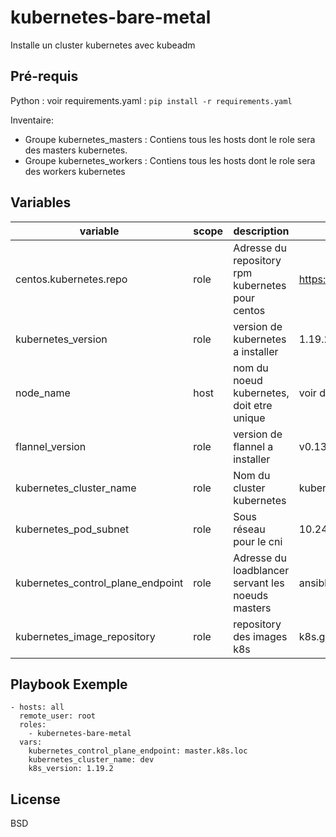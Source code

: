 kubernetes-bare-metal
=========

Installe un cluster kubernetes avec kubeadm

Pré-requis
------------

Python : voir requirements.yaml : `pip install -r requirements.yaml`

Inventaire:

  * Groupe kubernetes_masters : Contiens tous les hosts dont le role sera des masters kubernetes.
  * Groupe kubernetes_workers : Contiens tous les hosts dont le role sera des workers kubernetes


Variables
--------------

| variable | scope | description | defaut |
| --- | --- | --- | --- |
| centos.kubernetes.repo | role | Adresse du repository rpm kubernetes pour centos | https://packages.cloud.google.com/yum/repos/ |
| kubernetes_version | role | version de kubernetes a installer | 1.19.2 |
| node_name | host | nom du noeud kubernetes, doit etre unique | voir documentation kubeadm |
| flannel_version | role | version de flannel a installer | v0.13.0 |
| kubernetes_cluster_name | role | Nom du cluster kubernetes | kubernetes |
| kubernetes_pod_subnet | role | Sous réseau pour le cni | 10.244.0.0/16 |
| kubernetes_control_plane_endpoint | role | Adresse du loadblancer servant les noeuds masters | ansible_fqdn du premier master |
| kubernetes_image_repository | role | repository des images k8s | k8s.gcr.io |


Playbook Exemple
----------------

```
- hosts: all
  remote_user: root
  roles:
    - kubernetes-bare-metal
  vars:
    kubernetes_control_plane_endpoint: master.k8s.loc
    kubernetes_cluster_name: dev
    k8s_version: 1.19.2
```

License
-------

BSD
